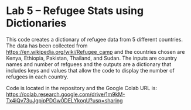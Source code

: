 # Lab 5 – Refugee Stats using Dictionaries

This code creates a dictionary of refugee data from 5 different countries. The data has been collected from https://en.wikipedia.org/wiki/Refugee_camp and the countries chosen are Kenya, Ethiopia, Pakistan, Thailand, and Sudan. The inputs are country names and number of refguees and the outputs are a dictionary that includes keys and values that allow the code to display the number of refugees in each country. 

Code is located in the repository and the Google Colab URL is: https://colab.research.google.com/drive/1m9kM-Tx4iQv73uJgpipPDGw0DELYkoqU?usp=sharing
